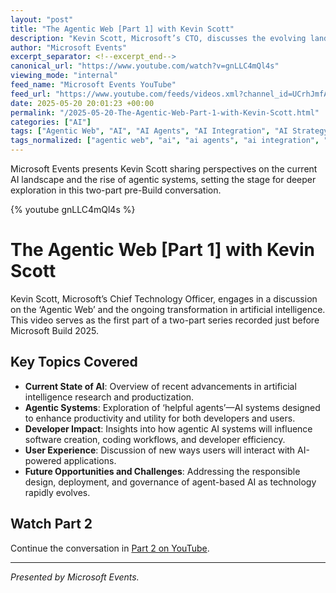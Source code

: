 ```yaml
---
layout: "post"
title: "The Agentic Web [Part 1] with Kevin Scott"
description: "Kevin Scott, Microsoft’s CTO, discusses the evolving landscape of artificial intelligence, highlighting recent breakthroughs and the increasing importance of helpful AI agents for developers and end-users. This first segment of a pre-Microsoft Build conversation explores fundamental changes shaping how AI is integrated, deployed, and used, with a focus on practical opportunities and challenges."
author: "Microsoft Events"
excerpt_separator: <!--excerpt_end-->
canonical_url: "https://www.youtube.com/watch?v=gnLLC4mQl4s"
viewing_mode: "internal"
feed_name: "Microsoft Events YouTube"
feed_url: "https://www.youtube.com/feeds/videos.xml?channel_id=UCrhJmfAGQ5K81XQ8_od1iTg"
date: 2025-05-20 20:01:23 +00:00
permalink: "/2025-05-20-The-Agentic-Web-Part-1-with-Kevin-Scott.html"
categories: ["AI"]
tags: ["Agentic Web", "AI", "AI Agents", "AI Integration", "AI Strategy", "Artificial Intelligence", "Developer Productivity", "Future Of AI", "Kevin Scott", "Microsoft", "Microsoft Build", "Microsoft Ignite", "Technology Trends", "Videos"]
tags_normalized: ["agentic web", "ai", "ai agents", "ai integration", "ai strategy", "artificial intelligence", "developer productivity", "future of ai", "kevin scott", "microsoft", "microsoft build", "microsoft ignite", "technology trends", "videos"]
---
```


Microsoft Events presents Kevin Scott sharing perspectives on the current AI landscape and the rise of agentic systems, setting the stage for deeper exploration in this two-part pre-Build conversation.<!--excerpt_end-->

{% youtube gnLLC4mQl4s %}

# The Agentic Web [Part 1] with Kevin Scott

Kevin Scott, Microsoft’s Chief Technology Officer, engages in a discussion on the ‘Agentic Web’ and the ongoing transformation in artificial intelligence. This video serves as the first part of a two-part series recorded just before Microsoft Build 2025.

## Key Topics Covered

- **Current State of AI**: Overview of recent advancements in artificial intelligence research and productization.
- **Agentic Systems**: Exploration of ‘helpful agents’—AI systems designed to enhance productivity and utility for both developers and users.
- **Developer Impact**: Insights into how agentic AI systems will influence software creation, coding workflows, and developer efficiency.
- **User Experience**: Discussion of new ways users will interact with AI-powered applications.
- **Future Opportunities and Challenges**: Addressing the responsible design, deployment, and governance of agent-based AI as technology rapidly evolves.

## Watch Part 2

Continue the conversation in [Part 2 on YouTube](https://www.youtube.com/watch?v=bmHJFRNHmoc&feature=youtu.be).

---

*Presented by Microsoft Events.*
